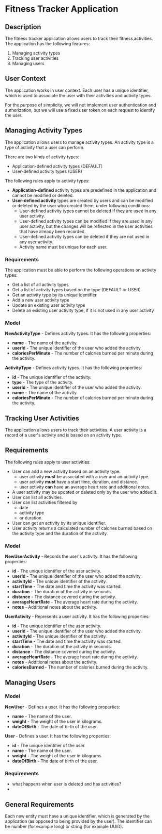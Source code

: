 # Fitness Tracker Application

## Description

The fitness tracker application allows users to track their fitness activities. 
The application has the following features:

1. Managing activity types
2. Tracking user activities
3. Managing users


## User Context
The application works in user context. Each user has a unique identifier, which is used to associate the user with 
their activities and activity types.

For the purpose of simplicity, we will not implement user authentication and authorization, 
but we will use a fixed user token on each request to identify the user.


## Managing Activity Types
The application allows users to manage activity types. An activity type is a type of activity that a user can perform.

There are two kinds of activity types:
- Application-defined activity types (DEFAULT)
- User-defined activity types (USER)

The following rules apply to activity types:
- **Application-defined** activity types are predefined in the application and cannot be modified or deleted.
- **User-defined activity** types are created by users and can be modified or deleted by the user who created them, under following conditions:
  - User-defined activity types cannot be deleted if they are used in any user activity.
  - User-defined activity types can be modified if they are used in any user activity, but the changes will be reflected in the user activities that have already been recorded.
  - User-defined activity types can be deleted if they are not used in any user activity.
  - Activity name must be unique for each user.

### Requirements

The application must be able to perform the following operations on activity types:
 - Get a list of all activity types
 - Get a list of activity types based on the type (DEFAULT or USER)
 - Get an activity type by its unique identifier
 - Add a new user activity type
 - Update an existing user activity type
 - Delete an existing user activity type, if it is not used in any user activity

### Model

**NewActivityType** - Defines activity types. It has the following properties:
 - **name** - The name of the activity.
 - **userId** - The unique identifier of the user who added the activity.
 - **caloriesPerMinute** - The number of calories burned per minute during the activity.

**ActivityType** - Defines activity types. It has the following properties:
 - **id** - The unique identifier of the activity.
 - **type** - The type of the activity.
 - **userId** - The unique identifier of the user who added the activity.
 - **name** - The name of the activity.
 - **caloriesPerMinute** - The number of calories burned per minute during the activity.


## Tracking User Activities

The application allows users to track their activities. A user activity is a record of a user's activity and is based on an activity type.

## Requirements

The following rules apply to user activities:
 - User can add a new activity based on an activity type.
   - user activity **must** be associated with a user and an activity type.
   - user activity **must** have a start time, duration, and distance.
   - user activity **can** have an average heart rate and additional notes.
 - A user activity may be updated or deleted only by the user who added it.
 - User can list all activities.
 - User can list activities filtered by 
   - date
   - activity type
   - or duration.
 - User can get an activity by its unique identifier.
 - User activity returns a calculated number of calories burned based on the activity type and the duration of the activity.

### Model

**NewUserActivity** - Records the user's activity. It has the following properties:
  - **id** - The unique identifier of the user activity.
  - **userId** - The unique identifier of the user who added the activity.
  - **activityId** - The unique identifier of the activity.
  - **startTime** - The date and time the activity was started.
  - **duration** - The duration of the activity in seconds.
  - **distance** - The distance covered during the activity.
  - **averageHeartRate** - The average heart rate during the activity.
  - **notes** - Additional notes about the activity.

**UserActivity** - Represents a user activity. It has the following properties:
  - **id** - The unique identifier of the user activity.
  - **userId** - The unique identifier of the user who added the activity.
  - **activityId** - The unique identifier of the activity.
  - **startTime** - The date and time the activity was started.
  - **duration** - The duration of the activity in seconds.
  - **distance** - The distance covered during the activity.
  - **averageHeartRate** - The average heart rate during the activity.
  - **notes** - Additional notes about the activity.
  - **caloriesBurned** - The number of calories burned during the activity.
  
## Managing Users

### Model

**NewUser** - Defines a user. It has the following properties:
 - **name** - The name of the user.
 - **weight** - The weight of the user in kilograms.
 - **dateOfBirth** - The date of birth of the user.

**User** - Defines a user. It has the following properties:
 - **id** - The unique identifier of the user.
 - **name** - The name of the user.
 - **weight** - The weight of the user in kilograms.
 - **dateOfBirth** - The date of birth of the user.

### Requirements

- what happens when user is deleted and has activities?
- 


## General Requirements
Each new entity must have a unique identifier, which is generated by the application (as opposed to being provided by the user).
The identifier can be number (for example long) or string (for example UUID).
